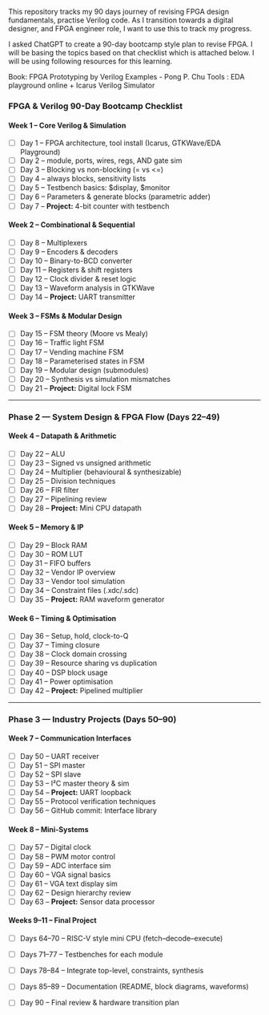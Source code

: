This repository tracks my 90 days journey of revising FPGA design fundamentals, practise Verilog code. As I transition towards a digital designer, and FPGA engineer role, I want to use this to track my progress. 

I asked ChatGPT to create a 90-day bootcamp style plan to revise FPGA. I will be basing the topics based on that checklist which is attached below. I will be using following resources for this learning. 

Book: FPGA Prototyping by Verilog Examples - Pong P. Chu
Tools : EDA playground online + Icarus Verilog Simulator


### FPGA & Verilog 90-Day Bootcamp Checklist

#### Week 1 – Core Verilog & Simulation
- [ ] Day 1 – FPGA architecture, tool install (Icarus, GTKWave/EDA Playground)
- [ ] Day 2 – module, ports, wires, regs, AND gate sim
- [ ] Day 3 – Blocking vs non-blocking (= vs <=)
- [ ] Day 4 – always blocks, sensitivity lists
- [ ] Day 5 – Testbench basics: $display, $monitor
- [ ] Day 6 – Parameters & generate blocks (parametric adder)
- [ ] Day 7 – **Project:** 4-bit counter with testbench

#### Week 2 – Combinational & Sequential
- [ ] Day 8 – Multiplexers
- [ ] Day 9 – Encoders & decoders
- [ ] Day 10 – Binary-to-BCD converter
- [ ] Day 11 – Registers & shift registers
- [ ] Day 12 – Clock divider & reset logic
- [ ] Day 13 – Waveform analysis in GTKWave
- [ ] Day 14 – **Project:** UART transmitter

#### Week 3 – FSMs & Modular Design
- [ ] Day 15 – FSM theory (Moore vs Mealy)
- [ ] Day 16 – Traffic light FSM
- [ ] Day 17 – Vending machine FSM
- [ ] Day 18 – Parameterised states in FSM
- [ ] Day 19 – Modular design (submodules)
- [ ] Day 20 – Synthesis vs simulation mismatches
- [ ] Day 21 – **Project:** Digital lock FSM

---

### Phase 2 — System Design & FPGA Flow (Days 22–49)

#### Week 4 – Datapath & Arithmetic
- [ ] Day 22 – ALU
- [ ] Day 23 – Signed vs unsigned arithmetic
- [ ] Day 24 – Multiplier (behavioural & synthesizable)
- [ ] Day 25 – Division techniques
- [ ] Day 26 – FIR filter
- [ ] Day 27 – Pipelining review
- [ ] Day 28 – **Project:** Mini CPU datapath

#### Week 5 – Memory & IP
- [ ] Day 29 – Block RAM
- [ ] Day 30 – ROM LUT
- [ ] Day 31 – FIFO buffers
- [ ] Day 32 – Vendor IP overview
- [ ] Day 33 – Vendor tool simulation
- [ ] Day 34 – Constraint files (.xdc/.sdc)
- [ ] Day 35 – **Project:** RAM waveform generator

#### Week 6 – Timing & Optimisation
- [ ] Day 36 – Setup, hold, clock-to-Q
- [ ] Day 37 – Timing closure
- [ ] Day 38 – Clock domain crossing
- [ ] Day 39 – Resource sharing vs duplication
- [ ] Day 40 – DSP block usage
- [ ] Day 41 – Power optimisation
- [ ] Day 42 – **Project:** Pipelined multiplier

---

### Phase 3 — Industry Projects (Days 50–90)

#### Week 7 – Communication Interfaces
- [ ] Day 50 – UART receiver
- [ ] Day 51 – SPI master
- [ ] Day 52 – SPI slave
- [ ] Day 53 – I²C master theory & sim
- [ ] Day 54 – **Project:** UART loopback
- [ ] Day 55 – Protocol verification techniques
- [ ] Day 56 – GitHub commit: Interface library

#### Week 8 – Mini-Systems
- [ ] Day 57 – Digital clock
- [ ] Day 58 – PWM motor control
- [ ] Day 59 – ADC interface sim
- [ ] Day 60 – VGA signal basics
- [ ] Day 61 – VGA text display sim
- [ ] Day 62 – Design hierarchy review
- [ ] Day 63 – **Project:** Sensor data processor

#### Weeks 9–11 – Final Project
- [ ] Days 64–70 – RISC-V style mini CPU (fetch–decode–execute)
- [ ] Days 71–77 – Testbenches for each module
- [ ] Days 78–84 – Integrate top-level, constraints, synthesis
- [ ] Days 85–89 – Documentation (README, block diagrams, waveforms)
- [ ] Day 90 – Final review & hardware transition plan


